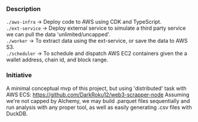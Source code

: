 ### Description

`./aws-infra` -> Deploy code to AWS using CDK and TypeScript. <br>
`./ext-service` -> Deploy external service to simulate a third party service we can pull the data 'unlimited/uncapped'. <br>
`./worker` -> To extract data using the ext-service, or save the data to AWS S3. <br>
`./scheduler` -> To schedule and dispatch AWS EC2 containers given the a wallet address, chain id, and block range. <br>

### Initiative

A minimal conceptual mvp of this project, but using 'distributed' task with AWS ECS: https://github.com/DarkRoku12/web3-scrapper-node
Assuming we're not capped by Alchemy, we may build .parquet files sequentially and run analysis with any proper tool, as well as easily generating .csv files with DuckDB.
